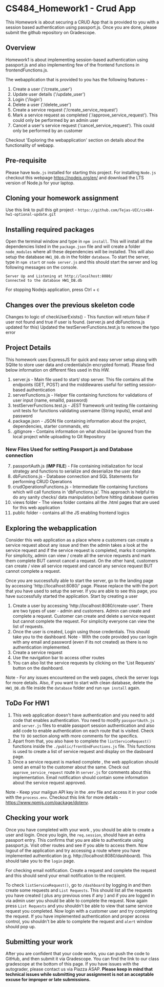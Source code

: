 # CS484_Homework1 - Crud App

This Homework is about securing a CRUD App that is provided to you with a session based authentication using passport.js. Once you are done, please submit the github repository on Gradescope.  

## Overview
Homework1 is about implementing session-based authentication using passport.js and also implementing few of the frontend functions in frontendFunctions.js. 

The webapplication that is provided to you has the following features - 

1. Create a user ('/create_user')
2. Update user details ('/update_user')
3. Login ('/login')
4. Delete a user ('/delete_user')
5. Create a service request ('/create_service_request') 
6. Mark a service request as completed ('/approve_service_request'). This could only be performed by an admin user
7. Cancel a user's service request ('cancel_service_request'). This could only be performed by an customer

Checkout 'Exploring the webapplication' section on details about the functionality of webapp.

## Pre-requisite 

Please have `Node.js` installed for starting this project. For installing `Node.js` checkout this webpage https://nodejs.org/en/ and download the LTS version of Node.js for your laptop.

## Cloning your homework assignment

Use this link to pull this git project - `https://github.com/Tejas-UIC/cs484-hw1-optional-update.git`


## Installing required packages

Open the terminal window and type in `npm install`. This will install all the dependencies listed in the `package.json` file and will create a folder `node_modules` where all these dependencies will be installed. This will also setup the database `HW1_DB.db` in the folder `database`. To start the server, type in `npm start` or `node server.js` and this should start the server and log following messages on the console.

```
Server Up and Listening at http://localhost:8080/
Connected to the database HW1_DB.db

```

For stopping Nodejs application, press Ctrl + c


## Changes over the previous skeleton code 

Changes to logic of checkUserExists() - This function will return false if user not found and true if user is found. (server.js and dbFunctions.js updated for this)
Updated the testServerFunctions.test.js to remove the typo error

## Project Details

This homework uses ExpressJS for quick and easy server setup along with SQlite to store user data and credentials(in encrypted format). Please find below information on different files used in this HW.

1. server.js - Main file used to start/ stop server. This file contains all the endpoints (GET, POST) and the middlewares useful for setting session-based authentication
2. serverFunctions.js - Helper file containing functions for validations of user input (name, emailId, password)
3. testServerFunctions.test.js - JEST framework unit testing file containing unit tests for functions validating username (String inputs), email and password
5. package.json - JSON file containing information about the project, dependencies, starter commands, etc
6. .gitignore - Contains information on what should be ignored from the local project while uploading to Git Repository

### New Files Used for setting Passport.js and Database connection 
7. passportAuth.js (**IMP FILE**) - File containing initialization for local strategy and functions to serialize and deserialize the user data
8. dbFunctions.js - Database connection and SQL Statements for performing CRUD Operations
9. crudOperationsFunctions.js - Intermediate file containing functions which will call functions in 'dbFunctions.js'. This approach is helpful to do any sanity checks/ data manipulation before hitting database queries 
10. views folder - The views folder contains all the .html pages that are used for this web application
11. public folder - contains all the JS enabling frontend logics

## Exploring the webapplication

Consider this web application as a place where a customers can create a service request about any issue and then the admin takes a look at the service request and if  the service request is completed, marks it complete. For simplicity, admin can view / create all the service requests and mark them complete BUT cannot cancel a request. On the other hand, customers can create / view all service request and cancel any service request BUT cannot complete a request. 

Once you are successfully able to start the server, go to the landing page by accessing 'http://localhost:8080/' page. Please replace the <port> with the port that you have used to setup the server. If you are able to see this page, you have successfully started the application. Start by creating a user
1. Create a user by accessing 'http://localhost:8080/create-user'. There are two types of user - admin and customers. Admin can create and complete a request. Customer can create and delete a service request but cannot complete the request. For simplicity everyone can view the list of requests. 
2. Once the user is created, Login using those credentials. This should take you to the dashboard. Note - With the code provided you can login with any email and password (even if its not created) as there is no authentication implemented.
3. Create a service request 
4. Use the navigation bar to access other routes
5. You can also list the service requests by clicking on the 'List Requests' button on the dashboard.

Note - For any issues encountered on the web pages, check the server logs for more details. Also, if you want to start with clean database, delete the `HW1_DB.db` file inside the `database` folder and run `npm install` again. 

## ToDo For HW1

1. This web application doesn't have authentication and you need to add code that enables authentication. You need to modify `passportAuth.js` and `server.js` files to enable passport session authentication and also add code to enable authentication on each route that is visited. Check the `TO DO` section along with more comments for the specifics. 
2. Apart from that, you also have to complete the `listServiceRequest()` functions inside the `./public/frontEndFunctions.js` file. This functions is used to create a list of service request and display on the dasboard page.
3. Once a service request is marked complete , the web application should send an email to the customer about the same. Check out `approve_service_request` route in `server.js` for comments about this implementation. Email notification should contain some information about the service request approved.

Note - Keep your mailgun API key in the .env file and access it in your code with the `process.env`. Checkout this link for more details - https://www.npmjs.com/package/dotenv. 

## Checking your work

Once you have completed with your work , you should be able to create a user and login. Once you login, the `req.session`, should have an extra passport entry. This confirms that you are able to authenticate using passport.js. Visit other routes and see if you able to access them. Now logout of the application and try accessing a route where you have implemented authentication (e.g. http://localhost:8080/dashboard). This should take you to the `login` page. 

For checking email notification. Create a request and complete the request and this should send your email notification to the recipient.

To check `listServiceRequest()`, go to `/dashboard` by logging in and then create some requests and `List Requests`. This should list all the requests you have created ( plus any previous ones if any ) and if you are logged in via admin user you should be able to complete the request. Now again press `List Requests` and you shouldn't be able to view that same service request you completed. Now login with a customer user and try completing the request. If you have implemented authentication and proper access control, you shouldn't be able to complete the request and `alert` window should pop up.

## Submitting your work

After you are confident that your code works, you can push the code to GitHub, and then submit it via Gradescope. You can find the link to our class gradescope at the bottom of this page. If you have issues with the autograder, please contact us via Piazza ASAP. **Please keep in mind that technical issues while submitting your assignment is not an acceptable excuse for improper or late submissions.**

